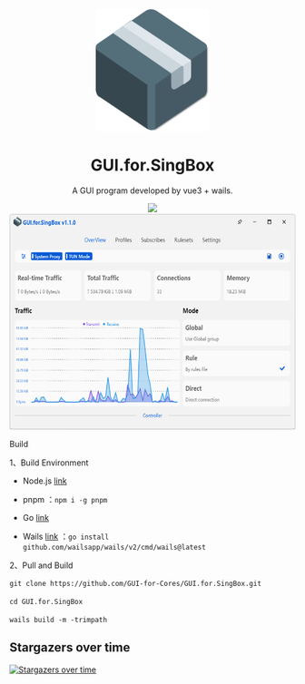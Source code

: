 <div align="center">
  <img src="build/appicon.png" alt="GUI.for.SingBox" width="200">
  <h1>GUI.for.SingBox</h1>
  <p>A GUI program developed by vue3 + wails.</p>
  <img src="https://img.shields.io/github/downloads/GUI-for-Cores/GUI.for.SingBox/total?color=%239F7AEA&logo=github" />
</div>

<div align="center">
  <img src="docs/imgs/preview.png" width="600" height="380">
</div>

Build

1、Build Environment

- Node.js [link](https://nodejs.org/en)

- pnpm ：`npm i -g pnpm`

- Go [link](https://go.dev/)

- Wails [link](https://wails.io/) ：`go install github.com/wailsapp/wails/v2/cmd/wails@latest`

2、Pull and Build

```
git clone https://github.com/GUI-for-Cores/GUI.for.SingBox.git

cd GUI.for.SingBox

wails build -m -trimpath
```

## Stargazers over time

[![Stargazers over time](https://starchart.cc/GUI-for-Cores/GUI.for.SingBox.svg)](https://starchart.cc/GUI-for-Cores/GUI.for.SingBox)
